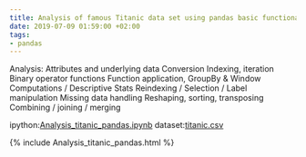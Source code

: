 ```yaml
---
title: Analysis of famous Titanic data set using pandas basic functionalities
date: 2019-07-09 01:59:00 +02:00
tags:
- pandas
---
```


Analysis:
Attributes and underlying data
Conversion
Indexing, iteration
Binary operator functions
Function application, GroupBy & Window
Computations / Descriptive Stats
Reindexing / Selection / Label manipulation
Missing data handling
Reshaping, sorting, transposing
Combining / joining / merging

ipython:[Analysis_titanic_pandas.ipynb](/uploads/Analysis_titanic_pandas.ipynb)
dataset:[titanic.csv](/uploads/titanic.csv)

{% include Analysis_titanic_pandas.html %}
